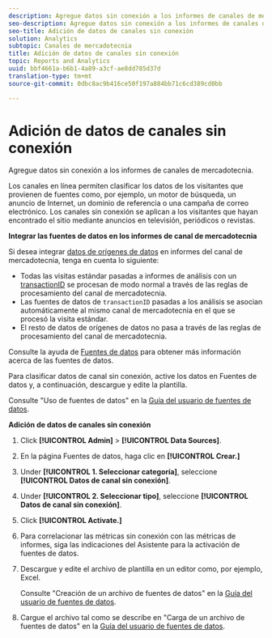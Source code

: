 ```yaml
---
description: Agregue datos sin conexión a los informes de canales de mercadotecnia.
seo-description: Agregue datos sin conexión a los informes de canales de mercadotecnia.
seo-title: Adición de datos de canales sin conexión
solution: Analytics
subtopic: Canales de mercadotecnia
title: Adición de datos de canales sin conexión
topic: Reports and Analytics
uuid: bbf4661a-b6b1-4a89-a3cf-ae8dd785d37d
translation-type: tm+mt
source-git-commit: 0dbc8ac9b416ce50f197a884bb71c6cd389cd0bb

---
```



# Adición de datos de canales sin conexión

Agregue datos sin conexión a los informes de canales de mercadotecnia.

Los canales en línea permiten clasificar los datos de los visitantes que provienen de fuentes como, por ejemplo, un motor de búsqueda, un anuncio de Internet, un dominio de referencia o una campaña de correo electrónico. Los canales sin conexión se aplican a los visitantes que hayan encontrado el sitio mediante anuncios en televisión, periódicos o revistas.

**Integrar las fuentes de datos en los informes de canal de mercadotecnia**

Si desea integrar [datos de orígenes de datos](https://marketing.adobe.com/resources/help/en_US/sc/datasources/c_faq.html) en informes del canal de mercadotecnia, tenga en cuenta lo siguiente:

* Todas las visitas estándar pasadas a informes de análisis con un [transactionID](https://marketing.adobe.com/resources/help/en_US/sc/datasources/c_Transaction_ID.html) se procesan de modo normal a través de las reglas de procesamiento del canal de mercadotecnia.
* Las fuentes de datos de `transactionID` pasadas a los análisis se asocian automáticamente al mismo canal de mercadotecnia en el que se procesó la visita estándar.
* El resto de datos de orígenes de datos no pasa a través de las reglas de procesamiento del canal de mercadotecnia.

Consulte la ayuda de [Fuentes de datos](https://marketing.adobe.com/resources/help/en_US/sc/datasources/index.html) para obtener más información acerca de las fuentes de datos.

Para clasificar datos de canal sin conexión, active los datos en Fuentes de datos y, a continuación, descargue y edite la plantilla.

Consulte "Uso de fuentes de datos" en la [Guía del usuario de fuentes de datos](https://marketing.adobe.com/resources/help/en_US/sc/datasources/index.html).

**Adición de datos de canales sin conexión**

1. Click **[!UICONTROL Admin]** &gt; **[!UICONTROL Data Sources]**.
1. En la página Fuentes de datos, haga clic en **[!UICONTROL Crear.]**
1. Under **[!UICONTROL 1. Seleccionar categoría]**, seleccione **[!UICONTROL Datos de canal sin conexión]**.
1. Under **[!UICONTROL 2. Seleccionar tipo]**, seleccione **[!UICONTROL Datos de canal sin conexión]**.
1. Click **[!UICONTROL Activate.]**
1. Para correlacionar las métricas sin conexión con las métricas de informes, siga las indicaciones del Asistente para la activación de fuentes de datos.
1. Descargue y edite el archivo de plantilla en un editor como, por ejemplo, Excel.

   Consulte "Creación de un archivo de fuentes de datos" en la [Guía del usuario de fuentes de datos](https://marketing.adobe.com/resources/help/en_US/sc/datasources/index.html).

1. Cargue el archivo tal como se describe en "Carga de un archivo de fuentes de datos" en la [Guía del usuario de fuentes de datos](https://marketing.adobe.com/resources/help/en_US/sc/datasources/index.html).
